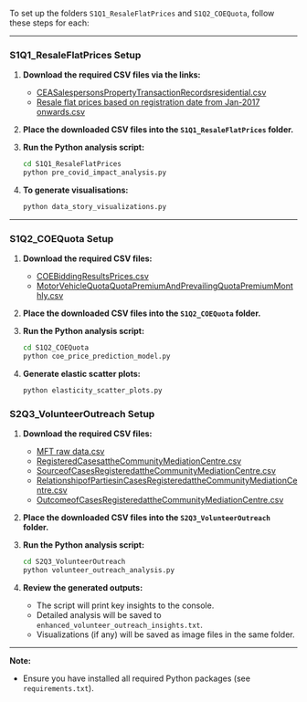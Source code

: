 To set up the folders `S1Q1_ResaleFlatPrices` and `S1Q2_COEQuota`, follow these steps for each:

---

### S1Q1_ResaleFlatPrices Setup

1. **Download the required CSV files via the links:**
   - [CEASalespersonsPropertyTransactionRecordsresidential.csv](https://data.gov.sg/datasets/d_ee7e46d3c57f7865790704632b0aef71/view)
   - [Resale flat prices based on registration date from Jan-2017 onwards.csv](https://data.gov.sg/collections/189/view)

2. **Place the downloaded CSV files into the `S1Q1_ResaleFlatPrices` folder.**

3. **Run the Python analysis script:**
   ```bash
   cd S1Q1_ResaleFlatPrices
   python pre_covid_impact_analysis.py
   ```

4. **To generate visualisations:**
   ```bash
   python data_story_visualizations.py
   ```

---

### S1Q2_COEQuota Setup

1. **Download the required CSV files:**
   - [COEBiddingResultsPrices.csv](https://data.gov.sg/datasets/d_69b3380ad7e51aff3a7dcc84eba52b8a/view)
   - [MotorVehicleQuotaQuotaPremiumAndPrevailingQuotaPremiumMonthly.csv](https://data.gov.sg/datasets/d_22094bf608253d36c0c63b52d852dd6e/view)

2. **Place the downloaded CSV files into the `S1Q2_COEQuota` folder.**

3. **Run the Python analysis script:**
   ```bash
   cd S1Q2_COEQuota
   python coe_price_prediction_model.py
   ```

4. **Generate elastic scatter plots:**
   ```bash
   python elasticity_scatter_plots.py
   ```

### S2Q3_VolunteerOutreach Setup

1. **Download the required CSV files:**
   - [MFT raw data.csv](https://data.gov.sg/collections/395/view)  
   - [RegisteredCasesattheCommunityMediationCentre.csv](https://data.gov.sg/datasets/d_64a479fdc6e9487cd70838f769273b59/view)
   - [SourceofCasesRegisteredattheCommunityMediationCentre.csv](https://data.gov.sg/datasets/d_9439ea87f910688c8218c361df531365/view)
   - [RelationshipofPartiesinCasesRegisteredattheCommunityMediationCentre.csv](https://data.gov.sg/datasets/d_896523571502b305e313b249f555c244/view)
   - [OutcomeofCasesRegisteredattheCommunityMediationCentre.csv](https://data.gov.sg/datasets/d_78b6f3b7151f01bab5740ddfe2f1b5f4/view)

2. **Place the downloaded CSV files into the `S2Q3_VolunteerOutreach` folder.**

3. **Run the Python analysis script:**
   ```bash
   cd S2Q3_VolunteerOutreach
   python volunteer_outreach_analysis.py
   ```

4. **Review the generated outputs:**
   - The script will print key insights to the console.
   - Detailed analysis will be saved to `enhanced_volunteer_outreach_insights.txt`.
   - Visualizations (if any) will be saved as image files in the same folder.

---

**Note:**  
- Ensure you have installed all required Python packages (see `requirements.txt`).

